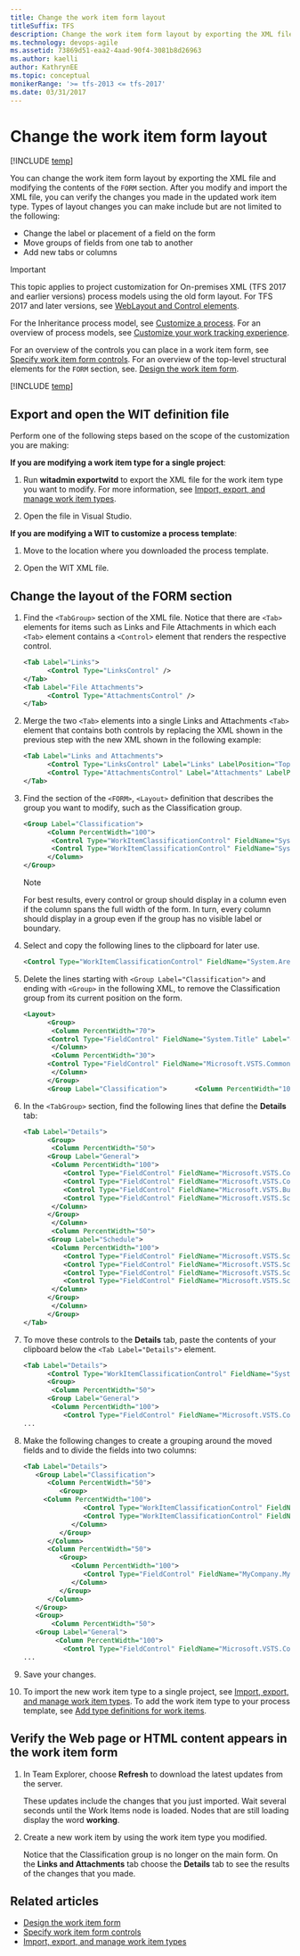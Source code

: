 ```yaml
---
title: Change the work item form layout 
titleSuffix: TFS 
description: Change the work item form layout by exporting the XML file and modifying its contents for Team Foundation Server  
ms.technology: devops-agile
ms.assetid: 73869d51-eaa2-4aad-90f4-3081b8d26963
ms.author: kaelli
author: KathrynEE
ms.topic: conceptual
monikerRange: '>= tfs-2013 <= tfs-2017'
ms.date: 03/31/2017
---
```


# Change the work item form layout

[!INCLUDE [temp](../../includes/version-tfs-2013-2017.md)]

You can change the work item form layout by exporting the XML file and modifying the contents of the `FORM` section. After you modify and import the XML file, you can verify the changes you made in the updated work item type. Types of layout changes you can make include but are not limited to the following:

- Change the label or placement of a field on the form
- Move groups of fields from one tab to another
- Add new tabs or columns

> [!IMPORTANT]  
> This topic applies to project customization for On-premises XML (TFS 2017 and earlier versions) process models using the old form layout. For TFS 2017 and later versions, see [WebLayout and Control elements](weblayout-xml-elements.md).
>
> For the Inheritance process model, see [Customize a process](../../organizations/settings/work/customize-process.md). For an overview of process models, see [Customize your work tracking experience](../customize-work.md).

For an overview of the controls you can place in a work item form, see [Specify work item form controls](specify-work-item-form-controls.md). For an overview of the top-level structural elements for the `FORM` section, see. [Design the work item form](design-work-item-form.md).

[!INCLUDE [temp](../../includes/update-xml-wit.md)]

<a name="Export"></a>

## Export and open the WIT definition file

Perform one of the following steps based on the scope of the customization you are making:

**If you are modifying a work item type for a single project**:

1.  Run **witadmin exportwitd** to export the XML file for the work item type you want to modify. For more information, see [Import, export, and manage work item types](../witadmin/witadmin-import-export-manage-wits.md).

2.  Open the file in Visual Studio.

**If you are modifying a WIT to customize a process template**:

1.  Move to the location where you downloaded the process template.

2.  Open the WIT XML file.

<a name="ChangeForm"></a>

## Change the layout of the FORM section

1.  Find the `<TabGroup>` section of the XML file. Notice that there are `<Tab>` elements for items such as Links and File Attachments in which each `<Tab>` element contains a `<Control>` element that renders the respective control.

    ```xml
    <Tab Label="Links">
          <Control Type="LinksControl" />
    </Tab>
    <Tab Label="File Attachments">
          <Control Type="AttachmentsControl" />
    </Tab>
    ```

2.  Merge the two `<Tab>` elements into a single Links and Attachments `<Tab>` element that contains both controls by replacing the XML shown in the previous step with the new XML shown in the following example:

    ```xml
    <Tab Label="Links and Attachments">
          <Control Type="LinksControl" Label="Links" LabelPosition="Top" />
          <Control Type="AttachmentsControl" Label="Attachments" LabelPosition="Top" />
    </Tab>
    ```

3.  Find the section of the `<FORM>`, `<Layout>` definition that describes the group you want to modify, such as the Classification group.

    ```xml
    <Group Label="Classification">
          <Column PercentWidth="100">
           <Control Type="WorkItemClassificationControl" FieldName="System.AreaPath" Label="Area" LabelPosition="Left" />
           <Control Type="WorkItemClassificationControl" FieldName="System.IterationPath" Label="Iteration" LabelPosition="Left" />
          </Column>
    </Group>
    ```

    > [!NOTE]  
    >  For best results, every control or group should display in a column even if the column spans the full width of the form. In turn, every column should display in a group even if the group has no visible label or boundary.

4.  Select and copy the following lines to the clipboard for later use.

    ```xml
    <Control Type="WorkItemClassificationControl" FieldName="System.AreaPath" Label="Area" LabelPosition="Left" /> <Control Type="WorkItemClassificationControl" FieldName="System.IterationPath" Label="Iteration" LabelPosition="Left" />
    ```

5.  Delete the lines starting with `<Group Label="Classification">` and ending with `<Group>` in the following XML, to remove the Classification group from its current position on the form.

    ```xml
    <Layout>
          <Group>
           <Column PercentWidth="70">
          <Control Type="FieldControl" FieldName="System.Title" Label="&Title:" LabelPosition="Left" />
           </Column>
           <Column PercentWidth="30">
          <Control Type="FieldControl" FieldName="Microsoft.VSTS.Common.Discipline" Label="&Discipline:" LabelPosition="Left" />
           </Column>
          </Group>
          <Group Label="Classification">       <Column PercentWidth="100">      <Control Type="WorkItemClassificationControl" FieldName="System.AreaPath" Label="&Area:" LabelPosition="Left" />      <Control Type="WorkItemClassificationControl" FieldName="System.IterationPath" Label="&Iteration:" LabelPosition="Left" />       </Column>      </Group>
    ```

6.  In the `<TabGroup>` section, find the following lines that define the **Details** tab:

    ```xml
    <Tab Label="Details">
          <Group>
           <Column PercentWidth="50">
          <Group Label="General">
           <Column PercentWidth="100">
              <Control Type="FieldControl" FieldName="Microsoft.VSTS.Common.Issue" Label="Iss&ue:" LabelPosition="Left" />
              <Control Type="FieldControl" FieldName="Microsoft.VSTS.Common.ExitCriteria" Label="E&xit criteria:" LabelPosition="Left" />
              <Control Type="FieldControl" FieldName="Microsoft.VSTS.Build.IntegrationBuild" Label="Integration &build:" LabelPosition="Left" />
              <Control Type="FieldControl" FieldName="Microsoft.VSTS.Scheduling.TaskHierarchy" Label="Task C&ontext:" LabelPosition="Left" ReadOnly="True" />
           </Column>
          </Group>
           </Column>
           <Column PercentWidth="50">
          <Group Label="Schedule">
           <Column PercentWidth="100">
              <Control Type="FieldControl" FieldName="Microsoft.VSTS.Scheduling.RemainingWork" Label="Remaining &work (hours):" LabelPosition="Left" />
              <Control Type="FieldControl" FieldName="Microsoft.VSTS.Scheduling.CompletedWork" Label="Com&pleted work (hours):" LabelPosition="Left" />
              <Control Type="FieldControl" FieldName="Microsoft.VSTS.Scheduling.StartDate" Label="Start Dat&e:" LabelPosition="Left" ReadOnly="True" />
              <Control Type="FieldControl" FieldName="Microsoft.VSTS.Scheduling.FinishDate" Label="&Finish Date:" LabelPosition="Left" ReadOnly="True" />
           </Column>
          </Group>
           </Column>
          </Group>
    </Tab>
    ```

7.  To move these controls to the **Details** tab, paste the contents of your clipboard below the `<Tab Label="Details">` element.

    ```xml
    <Tab Label="Details">
          <Control Type="WorkItemClassificationControl" FieldName="System.AreaPath" Label="Area" LabelPosition="Left" />      <Control Type="WorkItemClassificationControl" FieldName="System.IterationPath" Label="Iteration" LabelPosition="Left" />
          <Group>
           <Column PercentWidth="50">
          <Group Label="General">
           <Column PercentWidth="100">
              <Control Type="FieldControl" FieldName="Microsoft.VSTS.Common.Issue" Label="Iss&ue:" LabelPosition="Left" />
    ...
    ```

8.  Make the following changes to create a grouping around the moved fields and to divide the fields into two columns:

    ```xml
    <Tab Label="Details">
       <Group Label="Classification">
          <Column PercentWidth="50">
             <Group>
         <Column PercentWidth="100">
                   <Control Type="WorkItemClassificationControl" FieldName="System.AreaPath" Label="Area" LabelPosition="Left" />
                   <Control Type="WorkItemClassificationControl" FieldName="System.IterationPath" Label="Iteration" LabelPosition="Left" />
                </Column>
             </Group>
          </Column>
          <Column PercentWidth="50">
             <Group>
                <Column PercentWidth="100">
                   <Control Type="FieldControl" FieldName="MyCompany.MyProcess.Category" Label="Category" LabelPosition="Left" />
                </Column>
             </Group>
          </Column>
       </Group>
       <Group>
           <Column PercentWidth="50">
       <Group Label="General">
            <Column PercentWidth="100">
              <Control Type="FieldControl" FieldName="Microsoft.VSTS.Common.Issue" Label="Iss&ue:" LabelPosition="Left" />
    ...
    ```

9.  Save your changes.

10. To import the new work item type to a single project, see [Import, export, and manage work item types](../witadmin/witadmin-import-export-manage-wits.md). To add the work item type to your process template, see [Add type definitions for work items](../process-templates/add-wit-definitions-process-template.md).

<a name="Verify"></a>

## Verify the Web page or HTML content appears in the work item form

1.  In Team Explorer, choose **Refresh** to download the latest updates from the server.

    These updates include the changes that you just imported. Wait several seconds until the Work Items node is loaded. Nodes that are still loading display the word **working**.

2.  Create a new work item by using the work item type you modified.

    Notice that the Classification group is no longer on the main form. On the **Links and Attachments** tab choose the **Details** tab to see the results of the changes that you made.

## Related articles

- [Design the work item form](design-work-item-form.md)
- [Specify work item form controls](specify-work-item-form-controls.md)
- [Import, export, and manage work item types](../witadmin/witadmin-import-export-manage-wits.md)
